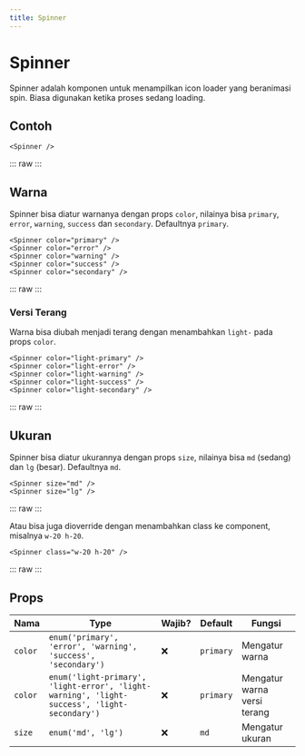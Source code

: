```yaml
---
title: Spinner
---
```


<script setup>
import Spinner from '../../src/components/spinner/Spinner.vue'
</script>

# Spinner

Spinner adalah komponen untuk menampilkan icon loader yang beranimasi spin. Biasa digunakan ketika proses sedang loading.

## Contoh

```vue
<Spinner />
```

::: raw
<Spinner />
:::

## Warna

Spinner bisa diatur warnanya dengan props `color`, nilainya bisa `primary`, `error`, `warning`, `success` dan `secondary`. Defaultnya `primary`.

```vue
<Spinner color="primary" />
<Spinner color="error" />
<Spinner color="warning" />
<Spinner color="success" />
<Spinner color="secondary" />
```

::: raw
<Spinner color="primary" />
<Spinner color="error" />
<Spinner color="warning" />
<Spinner color="success" />
<Spinner color="secondary" />
:::

### Versi Terang

Warna bisa diubah menjadi terang dengan menambahkan `light-` pada props `color`.

```vue
<Spinner color="light-primary" />
<Spinner color="light-error" />
<Spinner color="light-warning" />
<Spinner color="light-success" />
<Spinner color="light-secondary" />
```

::: raw
<Spinner color="light-primary" />
<Spinner color="light-error" />
<Spinner color="light-warning" />
<Spinner color="light-success" />
<Spinner color="light-secondary" />
:::

## Ukuran

Spinner bisa diatur ukurannya dengan props `size`, nilainya bisa `md` (sedang) dan `lg` (besar). Defaultnya `md`.

```vue
<Spinner size="md" />
<Spinner size="lg" />
```

::: raw
<Spinner size="md" />
<Spinner size="lg" />
:::

Atau bisa juga dioverride dengan menambahkan class ke component, misalnya `w-20 h-20`.

```vue
<Spinner class="w-20 h-20" />
```

::: raw
<Spinner class="w-20 h-20" />
:::

## Props

| Nama    | Type                                                                                        | Wajib? | Default   | Fungsi                      |
| ------- | ------------------------------------------------------------------------------------------- | ------ | --------- | --------------------------- |
| `color` | `enum('primary', 'error', 'warning', 'success', 'secondary')`                               | :x:    | `primary` | Mengatur warna              |
| `color` | `enum('light-primary', 'light-error', 'light-warning', 'light-success', 'light-secondary')` | :x:    | `primary` | Mengatur warna versi terang |
| `size`  | `enum('md', 'lg')`                                                                          | :x:    | `md`      | Mengatur ukuran             |
